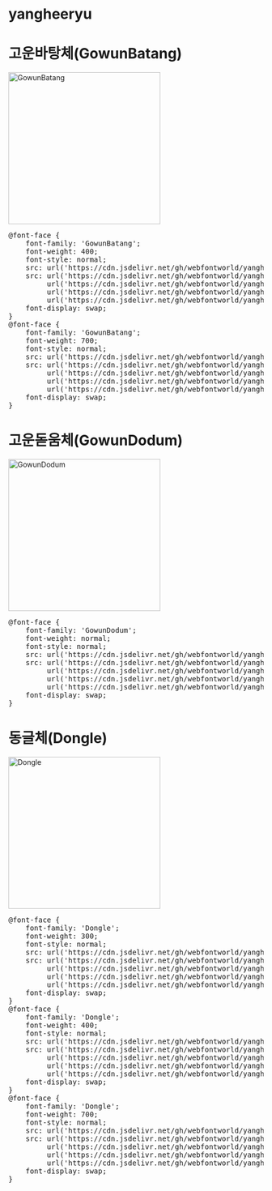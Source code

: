 # yangheeryu

# 고운바탕체(GowunBatang)
<a href="https://wess.tistory.com" target="_blank">
    <img src="https://webfontworld.github.io/yangheeryu/GowunBatang.jpg" alt="GowunBatang" style="width:300px">
</a>
<pre>
@font-face {
    font-family: 'GowunBatang';
    font-weight: 400;
    font-style: normal;
    src: url('https://cdn.jsdelivr.net/gh/webfontworld/yangheeryu/GowunBatangRegular.eot');
    src: url('https://cdn.jsdelivr.net/gh/webfontworld/yangheeryu/GowunBatangRegulareot?#iefix') format('embedded-opentype'),
         url('https://cdn.jsdelivr.net/gh/webfontworld/yangheeryu/GowunBatangRegular.woff2') format('woff2'),
         url('https://cdn.jsdelivr.net/gh/webfontworld/yangheeryu/GowunBatangRegular.woff') format('woff'),
         url('https://cdn.jsdelivr.net/gh/webfontworld/yangheeryu/GowunBatangRegular.ttf') format("truetype");
    font-display: swap;
} 
@font-face {
    font-family: 'GowunBatang';
    font-weight: 700;
    font-style: normal;
    src: url('https://cdn.jsdelivr.net/gh/webfontworld/yangheeryu/GowunBatangBold.eot');
    src: url('https://cdn.jsdelivr.net/gh/webfontworld/yangheeryu/GowunBatangBold.eot?#iefix') format('embedded-opentype'),
         url('https://cdn.jsdelivr.net/gh/webfontworld/yangheeryu/GowunBatangBold.woff2') format('woff2'),
         url('https://cdn.jsdelivr.net/gh/webfontworld/yangheeryu/GowunBatangBold.woff') format('woff'),
         url('https://cdn.jsdelivr.net/gh/webfontworld/yangheeryu/GowunBatangBold.ttf') format("truetype");
    font-display: swap;
} 
</pre> 


# 고운돋움체(GowunDodum)
<a href="https://wess.tistory.com" target="_blank">
    <img src="https://webfontworld.github.io/yangheeryu/GowunDodum.jpg" alt="GowunDodum" style="width:300px">
</a>
<pre>
@font-face {
    font-family: 'GowunDodum';
    font-weight: normal;
    font-style: normal;
    src: url('https://cdn.jsdelivr.net/gh/webfontworld/yangheeryu/GowunDodum.eot');
    src: url('https://cdn.jsdelivr.net/gh/webfontworld/yangheeryu/GowunDodum?#iefix') format('embedded-opentype'),
         url('https://cdn.jsdelivr.net/gh/webfontworld/yangheeryu/GowunDodum.woff2') format('woff2'),
         url('https://cdn.jsdelivr.net/gh/webfontworld/yangheeryu/GowunDodum.woff') format('woff'),
         url('https://cdn.jsdelivr.net/gh/webfontworld/yangheeryu/GowunDodum.ttf') format("truetype");
    font-display: swap;
} 
</pre>

# 동글체(Dongle)
<a href="https://wess.tistory.com" target="_blank">
    <img src="https://webfontworld.github.io/yangheeryu/Dongle.jpg" alt="Dongle" style="width:300px">
</a>
<pre>
@font-face {
    font-family: 'Dongle';
    font-weight: 300;
    font-style: normal;
    src: url('https://cdn.jsdelivr.net/gh/webfontworld/yangheeryu/DongleLight.eot');
    src: url('https://cdn.jsdelivr.net/gh/webfontworld/yangheeryu/DongleLight?#iefix') format('embedded-opentype'),
         url('https://cdn.jsdelivr.net/gh/webfontworld/yangheeryu/DongleLight.woff2') format('woff2'),
         url('https://cdn.jsdelivr.net/gh/webfontworld/yangheeryu/DongleLight.woff') format('woff'),
         url('https://cdn.jsdelivr.net/gh/webfontworld/yangheeryu/DongleLight.ttf') format("truetype");
    font-display: swap;
} 
@font-face {
    font-family: 'Dongle';
    font-weight: 400;
    font-style: normal;
    src: url('https://cdn.jsdelivr.net/gh/webfontworld/yangheeryu/DongleRegular.eot');
    src: url('https://cdn.jsdelivr.net/gh/webfontworld/yangheeryu/DongleRegular?#iefix') format('embedded-opentype'),
         url('https://cdn.jsdelivr.net/gh/webfontworld/yangheeryu/DongleRegular.woff2') format('woff2'),
         url('https://cdn.jsdelivr.net/gh/webfontworld/yangheeryu/DongleRegular.woff') format('woff'),
         url('https://cdn.jsdelivr.net/gh/webfontworld/yangheeryu/DongleRegular.ttf') format("truetype");
    font-display: swap;
} 
@font-face {
    font-family: 'Dongle';
    font-weight: 700;
    font-style: normal;
    src: url('https://cdn.jsdelivr.net/gh/webfontworld/yangheeryu/DongleBold.eot');
    src: url('https://cdn.jsdelivr.net/gh/webfontworld/yangheeryu/DongleBold?#iefix') format('embedded-opentype'),
         url('https://cdn.jsdelivr.net/gh/webfontworld/yangheeryu/DongleBold.woff2') format('woff2'),
         url('https://cdn.jsdelivr.net/gh/webfontworld/yangheeryu/DongleBold.woff') format('woff'),
         url('https://cdn.jsdelivr.net/gh/webfontworld/yangheeryu/DongleBold.ttf') format("truetype");
    font-display: swap;
} 
</pre>

